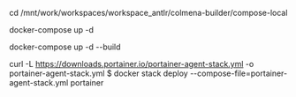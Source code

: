 cd /mnt/work/workspaces/workspace_antlr/colmena-builder/compose-local

docker-compose up -d


docker-compose up -d --build


 curl -L https://downloads.portainer.io/portainer-agent-stack.yml -o portainer-agent-stack.yml
$ docker stack deploy --compose-file=portainer-agent-stack.yml portainer

